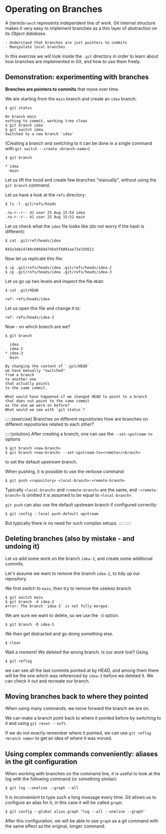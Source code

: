 # Operating on Branches

A {term}`branch` represents independent line of work.
Git internal structure makes it very easy to implement branches 
as a thin layer of abstraction on its *Object database*.

```{objectives} 
- Understand that branches are just pointers to commits
- Manipulate local branches 
```


In this exercise we will look inside the `.git` directory
in order to learn about 
how branches are implemented in Git,
and how to use them freely.

## Demonstration: experimenting with branches

**Branches are pointers to commits** that move over time.

We are starting from the `main` branch and create an `idea` branch:

```console
$ git status

On branch main
nothing to commit, working tree clean
$ git branch idea
$ git switch idea
Switched to a new branch 'idea'
```

(Creating a branch and switching to it 
can be done in a single command 
with `git switch --create <branch-name>`)

```console
$ git branch

* idea
  main
```

Let us lift the hood and create few branches "manually", 
without using the `git branch` command.

Let us have a look at the `refs` directory:

```console
$ ls -l .git/refs/heads

.rw-r--r-- 41 user 25 Aug 15:54 idea
.rw-r--r-- 41 user 25 Aug 15:52 main
```

Let us check what the `idea` file looks like
(do not worry if the hash is different):
```console
$ cat .git/ref/heads/idea

045e3db14740c60684d745e5fb891ae71e335611
```
Now let us replicate this file:
```console
$ cp .git/refs/heads/idea .git/refs/heads/idea-2
$ cp .git/refs/heads/idea .git/refs/heads/idea-3
```

Let us go up two levels and inspect the file `HEAD`:
```console
$ cat .git/HEAD

ref: refs/heads/idea
```

Let us open this file and change it to:
```
ref: refs/heads/idea-3
```

Now - on which branch are we?
```console
$ git branch

  idea
  idea-2
* idea-3
  main
```

```{exercise} 
By changing the content of `.git/HEAD`
we have manually "switched" 
from a branch 
to another one 
that actually points 
to the same commit.

What would have happened if we changed HEAD to point to a branch 
that does not point to the same commit 
as the one we were on before?
What would we see with `git status`?
```
 

:::::{exercise} Branches on different repositories
How are branches on different repositories related to each other?

::::{solution}
After creating a branch, one can use the `--set-upstream-to` options
```console
$ git branch <new-branch>
$ git branch <new-branch> --set-upstream-to=<remote>/<branch>
```
to set the default *upstream* branch.

When pushing, it is possible to use the verbose command:
```console
$ git push <repository> <local-branch>:<remote-branch>
```
Typically `<local-branch>` and `<remote-branch>` are the same,
and `:<remote-branch>` is omitted it is assumed to be equal to `<local-branch>`.

`git push` can also use the default upstream branch
if configured correctly:
```console
$ git config --local push.default upstream
```

But typically there is no need for such complex setups.
::::
:::::

## Deleting branches (also by mistake - and undoing it)

Let us add some work on the branch `idea-3`, and create some additional commits.

Let's assume we want to remove the branch `idea-2`,
to tidy up our repository.

We first switch to `main`, then try to remove the useless branch
```console
$ git switch main
$ git branch -d idea-3
error: The branch 'idea-3' is not fully merged.
```
We are sure we want to delete, so we use the `-D` option.
```console
$ git branch -D idea-3
```
We then get distracted and go doing something else.
```console
$ clear
```
Wait a moment! We deleted the wrong branch. Is our work lost?
Using
```console
$ git reflog
```
we can see all the last commits pointed at by HEAD,
and among them there will be the one which was referenced by `idea-3`
before we deleted it.
We can check it out and recreate our branch. 

## Moving branches back to where they pointed

When using many commands,
we move forward the branch we are on.

We can make a branch point back to where it pointed before
by switching to it and using `git reset --soft`.

If we do not exactly remember where it pointed,
we can use `git reflog <branch name>`
to get an idea of where it was moved.

## Using complex commands conveniently: aliases in the git configuration

When working with branches on the command line, 
it is useful to look at the log with the following command
(or something similar):
```console
$ git log --oneline --graph --all
```
It is inconvenient to type such a long message every time.
Git allows us to configure an alias for it,
in this case it will be called `graph`:
```console
$ git config --global alias.graph "log --all --oneline --graph"
```
After this configuration,
we will be able to use `graph` as a git command
with the same effect as the original, longer command.




